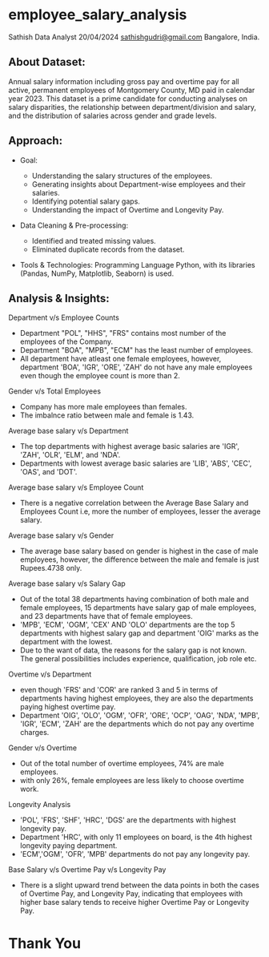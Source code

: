 # employee_salary_analysis

Sathish
Data Analyst
20/04/2024
sathishgudri@gmail.com
Bangalore, India.

## About Dataset:
Annual salary information including gross pay and overtime pay for all active, permanent employees of Montgomery County, MD paid in calendar year 2023. This dataset is a prime candidate for conducting analyses on salary disparities, the relationship between department/division and salary, and the distribution of salaries across gender and grade levels.

## Approach:
- Goal:
  - Understanding the salary structures of the employees.
  - Generating insights about Department-wise employees and their salaries.
  - Identifying potential salary gaps.
  - Understanding the impact of Overtime and Longevity Pay.

- Data Cleaning & Pre-processing:
  - Identified and treated missing values.
  - Eliminated duplicate records from the dataset.

- Tools & Technologies:
  Programming Language Python, with its libraries (Pandas, NumPy, Matplotlib, Seaborn) is used.
## Analysis & Insights:
Department v/s Employee Counts
 - Department "POL", "HHS", "FRS" contains most number of the employees of the Company.
 - Department "BOA", "MPB", "ECM" has the least number of employees.
 - All department have atleast one female employees, however, department 'BOA', 'IGR', 'ORE', 'ZAH' do not have any male employees even though the employee count is more than 2.

Gender v/s Total Employees
 - Company has more male employees than females.
 - The imbalnce ratio between male and female is 1.43.

Average base salary v/s Department
 - The top departments with highest average basic salaries are 'IGR', 'ZAH', 'OLR', 'ELM', and 'NDA'.
 - Departments with lowest average basic salaries are 'LIB', 'ABS', 'CEC', 'OAS', and 'DOT'.

Average base salary v/s Employee Count
 - There is a negative correlation between the Average Base Salary and Employees Count i.e, more the number of employees, lesser the average salary.

Average base salary v/s Gender
 - The average base salary based on gender is highest in the case of male employees, however, the difference between the male and female is just Rupees.4738 only.

Average base salary v/s Salary Gap
 - Out of the total 38 departments having combination of both male and female employees, 15 departments have salary gap of male employees, and 23 departments have that of female employees.
 - 'MPB', 'ECM', 'OGM', 'CEX' AND 'OLO' departments are the top 5 departments with highest salary gap and department 'OIG' marks as the department with the lowest.
 - Due to the want of data, the reasons for the salary gap is not known. The general possibilities includes experience, qualification, job role etc.

Overtime v/s Department
 - even though 'FRS' and 'COR' are ranked 3 and 5 in terms of departments having highest employees, they are also the departments paying highest overtime pay.
 - Department 'OIG', 'OLO', 'OGM', 'OFR', 'ORE', 'OCP', 'OAG', 'NDA', 'MPB', 'IGR', 'ECM', 'ZAH' are the departments which do not pay any overtime charges.

Gender v/s Overtime
 - Out of the total number of overtime employees, 74% are male employees.
 - with only 26%, female employees are less likely to choose overtime work.

Longevity Analysis
 - 'POL', 'FRS', 'SHF', 'HRC', 'DGS' are the departments with highest longevity pay.
 - Department 'HRC', with only 11 employees on board, is the 4th highest longevity paying department.
 - 'ECM','OGM', 'OFR', 'MPB' departments do not pay any longevity pay.

Base Salary v/s Overtime Pay v/s Longevity Pay
 - There is a slight upward trend between the data points in both the cases of Overtime Pay, and Longevity Pay, indicating that employees with higher base salary tends to receive higher Overtime Pay or Longevity Pay.

# Thank You
